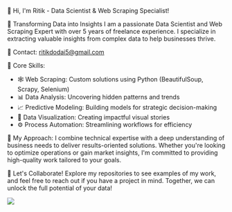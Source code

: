 👋 Hi, I'm Ritik - Data Scientist & Web Scraping Specialist!

🚀 Transforming Data into Insights
I am a passionate Data Scientist and Web Scraping Expert with over 5 years of freelance experience. I specialize in extracting valuable insights from complex data to help businesses thrive.

📧 Contact: ritikdodai5@gmail.com

🔧 Core Skills:
- 🕸️ Web Scraping: Custom solutions using Python (BeautifulSoup, Scrapy, Selenium)
- 📊 Data Analysis: Uncovering hidden patterns and trends
- 📈 Predictive Modeling: Building models for strategic decision-making
- 🎨 Data Visualization: Creating impactful visual stories
- ⚙️ Process Automation: Streamlining workflows for efficiency

🌟 My Approach:
I combine technical expertise with a deep understanding of business needs to deliver results-oriented solutions. Whether you're looking to optimize operations or gain market insights, I'm committed to providing high-quality work tailored to your goals.

🤝 Let's Collaborate!
Explore my repositories to see examples of my work, and feel free to reach out if you have a project in mind. Together, we can unlock the full potential of your data!


![](https://komarev.com/ghpvc/?username=Ritik55&base=5839&color=blue&style=flat-square&label=Profile+Views)
